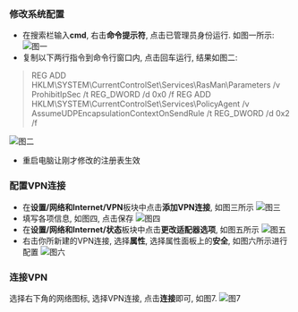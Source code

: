 ### 修改系统配置
- 在搜索栏输入**cmd**, 右击**命令提示符**, 点击已管理员身份运行. 如图一所示:![图一](https://upload-images.jianshu.io/upload_images/10385410-3a8fc27b1af970e8.png?imageMogr2/auto-orient/strip%7CimageView2/2/w/1240)
- 复制以下两行指令到命令行窗口内, 点击回车运行, 结果如图二:
>REG ADD HKLM\SYSTEM\CurrentControlSet\Services\RasMan\Parameters /v ProhibitIpSec /t REG_DWORD /d 0x0 /f
REG ADD HKLM\SYSTEM\CurrentControlSet\Services\PolicyAgent /v AssumeUDPEncapsulationContextOnSendRule /t REG_DWORD /d 0x2 /f

![图二](https://upload-images.jianshu.io/upload_images/10385410-22cd091e4bf370b3.png?imageMogr2/auto-orient/strip%7CimageView2/2/w/1240)
- 重启电脑让刚才修改的注册表生效

### 配置VPN连接
- 在**设置/网络和Internet/VPN**板块中点击**添加VPN连接**, 如图三所示
![图三](https://upload-images.jianshu.io/upload_images/10385410-a7c36c548cabc16a.png?imageMogr2/auto-orient/strip%7CimageView2/2/w/1240)
- 填写各项信息, 如图四, 点击保存
![图四](https://upload-images.jianshu.io/upload_images/10385410-7ed09977feec81d8.png?imageMogr2/auto-orient/strip%7CimageView2/2/w/1240)
- 在**设置/网络和Internet/状态**板块中点击**更改适配器选项**, 如图五所示
![图五](https://upload-images.jianshu.io/upload_images/10385410-9f0f75f61b6100c9.png?imageMogr2/auto-orient/strip%7CimageView2/2/w/1240)
- 右击你所新建的VPN连接, 选择**属性**, 选择属性面板上的**安全**, 如图六所示进行配置
![图六](https://upload-images.jianshu.io/upload_images/10385410-6ba50ec5ea27d6b5.png?imageMogr2/auto-orient/strip%7CimageView2/2/w/1240)

### 连接VPN
选择右下角的网络图标,  选择VPN连接, 点击**连接**即可, 如图7.
![图7](https://upload-images.jianshu.io/upload_images/10385410-cb2b1bde4046c20e.png?imageMogr2/auto-orient/strip%7CimageView2/2/w/1240)
